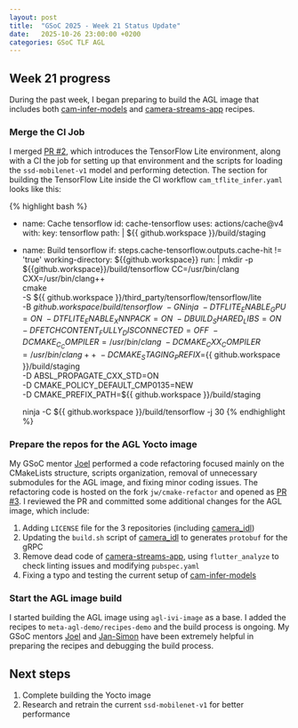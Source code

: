 ```yaml
---
layout: post
title:  "GSoC 2025 - Week 21 Status Update"
date:   2025-10-26 23:00:00 +0200
categories: GSoC TLF AGL 
---
```


## Week 21 progress

During the past week, I began preparing to build the AGL image that includes both [cam-infer-models][1] and 
[camera-streams-app][2] recipes.

### Merge the CI Job

I merged [PR #2][3], which introduces the TensorFlow Lite environment, along with a CI the job for setting up
that environment and the scripts for loading the `ssd-mobilenet-v1` model and performing detection. The section
for building the TensorFlow Lite inside the CI workflow `cam_tflite_infer.yaml` looks like this: 

{% highlight bash %}
- name: Cache tensorflow
  id: cache-tensorflow
  uses: actions/cache@v4
  with:
    key: tensorflow
    path: |
      ${{ github.workspace }}/build/staging

- name: Build tensorflow
  if: steps.cache-tensorflow.outputs.cache-hit != 'true'
  working-directory: ${{github.workspace}}
  run: |
    mkdir -p ${{github.workspace}}/build/tensorflow
    CC=/usr/bin/clang CXX=/usr/bin/clang++ \
    cmake \
      -S ${{ github.workspace }}/third_party/tensorflow/tensorflow/lite \
      -B ${{ github.workspace }}/build/tensorflow \
      -G Ninja \
      -D TFLITE_ENABLE_GPU=ON \
      -D TFLITE_ENABLE_XNNPACK=ON \
      -D BUILD_SHARED_LIBS=ON \
      -D FETCHCONTENT_FULLY_DISCONNECTED=OFF \
      -D CMAKE_C_COMPILER=/usr/bin/clang \
      -D CMAKE_CXX_COMPILER=/usr/bin/clang++ \
      -D CMAKE_STAGING_PREFIX=${{ github.workspace }}/build/staging \
      -D ABSL_PROPAGATE_CXX_STD=ON \
      -D CMAKE_POLICY_DEFAULT_CMP0135=NEW \
      -D CMAKE_PREFIX_PATH=${{ github.workspace }}/build/staging

    ninja -C ${{ github.workspace }}/build/tensorflow -j 30
{% endhighlight %}


### Prepare the repos for the AGL Yocto image

My GSoC mentor [Joel](mailto:joel.winarske@toyotaconnected.com) performed a code refactoring focused mainly on the CMakeLists
structure, scripts organization, removal of unnecessary submodules for the AGL image, and fixing minor coding issues. The
refactoring code is hosted on the fork  `jw/cmake-refactor` and opened as [PR #3][4]. I reviewed the PR and committed some 
additional changes for the AGL image, which include:

1. Adding `LICENSE` file for the 3 repositories (including [camera_idl][5])
2. Updating the `build.sh` script of [camera_idl][5] to generates `protobuf` for the gRPC
3. Remove dead code of [camera-streams-app][2], using `flutter_analyze` to check linting issues and modifying `pubspec.yaml`
4. Fixing a typo and testing the current setup of [cam-infer-models][1] 


### Start the AGL image build
I started building the AGL image using `agl-ivi-image` as a base. I added the recipes to `meta-agl-demo/recipes-demo`
and the build process is ongoing. My GSoC mentors [Joel](mailto:joel.winarske@toyotaconnected.com)
and [Jan-Simon](mailto:jsmoeller@linuxfoundation.org) have been extremely helpful in preparing the recipes and 
debugging the build process.


## Next steps
1. Complete building the Yocto image
2. Research and retrain the current `ssd-mobilenet-v1` for better performance


[1]: https://github.com/AElkenawy/cam_infer_models/
[2]: https://github.com/AElkenawy/camera_streams_app
[3]: https://github.com/AElkenawy/cam_infer_models/pull/2
[4]: https://github.com/AElkenawy/cam_infer_models/pull/3
[5]: https://github.com/AElkenawy/camera_idl
